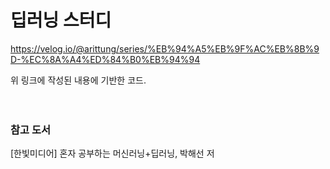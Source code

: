 # 딥러닝 스터디

https://velog.io/@arittung/series/%EB%94%A5%EB%9F%AC%EB%8B%9D-%EC%8A%A4%ED%84%B0%EB%94%94

위 링크에 작성된 내용에 기반한 코드.<br><br><br>


### 참고 도서
[한빛미디어] 혼자 공부하는 머신러닝+딥러닝, 박해선 저
